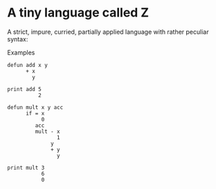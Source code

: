 A tiny language called Z
===========================

A strict, impure, curried, partially applied language with rather
peculiar syntax:

Examples

    defun add x y
          + x
            y

    print add 5
              2

    defun mult x y acc
          if = x
               0
             acc
             mult - x
                    1
                  y
                  + y
                    y

    print mult 3
               6
               0
